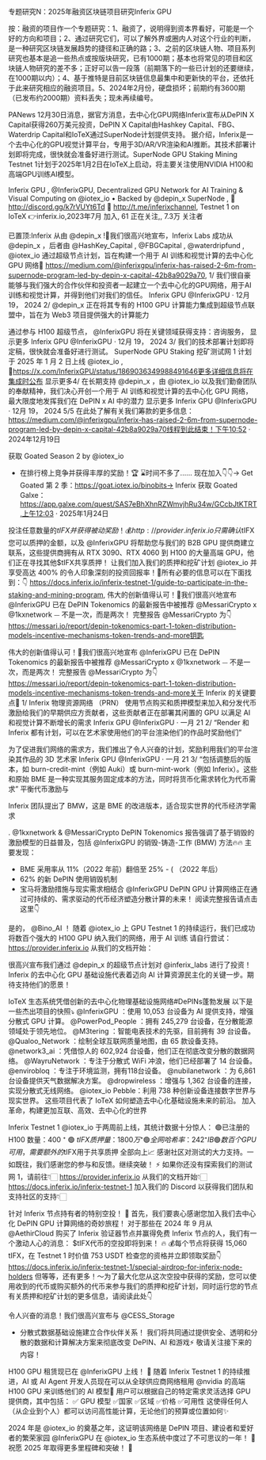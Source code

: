 专题研究N：2025年融资区块链项目研究Inferix GPU

按：融资的项目作一个专题研究：1、融资了，说明得到资本界看好，可能是一个好的方向和项目；2、通过研究它们，可以了解外界或圈内人对这个行业的判断，是一种研究区块链发展趋势的捷径和正确的路；3、之前的区块链人物、项目系列研究也基本是追一些热点或按版块研究，已有1000期；基本也将常见的项目和区块链人物研究的差不多；正好可以告一段落（前期落下的一些已计划的还要继续，在1000期以内）；4、基于推特是目前区块链信息最集中和更新快的平台，还依托于此来研究相应的融资项目。5、2024年2月份，硬盘损坏；前期约有3600期（已发布约2000期）资料丢失；现未再续编号。

PANews 12月30日消息，据官方消息，去中心化GPU网络Inferix宣布从DePIN X Capital获得260万美元投资，DePIN X Capital由Hashkey Capital、FBG、Waterdrip Capital和IoTeX通过SuperNode计划提供支持。
据介绍，Inferix是一个去中心化的GPU视觉计算平台，专用于3D/AR/VR渲染和AI推断。其技术部署计划即将完成，很快就会准备好进行测试。SuperNode GPU Staking Mining Testnet 1计划于2025年1月2日在IoTeX上启动，将主要关注使用NVIDIA H100和高端GPU训练AI模型。

Inferix GPU
,
@InferixGPU,
Decentralized GPU Network for AI Training & Visual Computing on 
@iotex_io
 • Backed by 
@depin_x
 SuperNode 
,
💬 http://discord.gg/k7rVUYt6Td 
🔔 http://t.me/inferixchannel,
Testnet 1 on IoTeX 👉inferix.io,2023年7月 加入,
61 正在关注,,
7.3万 关注者

已置顶:Inferix 从由
@depin_x
!🎉我们很高兴地宣布，Inferix Labs 成功从
@depin_x
，后者由
@HashKey_Capital
,
@FBGCapital
,
@waterdripfund
,
@iotex_io
通过超级节点计划，旨在构建一个用于 AI 训练和视觉计算的去中心化 GPU 网络🔗 https://medium.com/@inferixgpu/inferix-has-raised-2-6m-from-supernode-program-led-by-depin-x-capital-42b8a9029a70,
1/
我们很自豪能够与我们强大的合作伙伴和投资者一起建立一个去中心化的GPU网络，用于AI训练和视觉计算，并得到他们对我们的信任。
Inferix GPU
@InferixGPU
·
12月 19， 2024
2/
@depin_x
正在将其专有的 H100 GPU 计算能力集成到超级节点联盟中，旨在为 Web3 项目提供强大的计算能力

通过参与 H100 超级节点，
@InferixGPU
将在关键领域获得支持：咨询服务，
显示更多
Inferix GPU
@InferixGPU
·
12月 19， 2024
3/
我们的技术部署计划即将定稿，很快就会准备好进行测试。
SuperNode GPU Staking 挖矿测试网 1 计划于 2025 年 1 月 2 日上线
@iotex_io
 ,
🔗https://x.com/InferixGPU/status/1869036349988491646更多详细信息将在集成时公布
显示更多4/
在长期支持
@depin_x
，由
@iotex_io
以及我们勤奋团队的奉献精神，我们决心开创一个用于 AI 训练和视觉计算的去中心化 GPU 网络，最大限度地发挥我们在 DePIN x AI 中的潜力
显示更多
Inferix GPU
@InferixGPU
·
12月 19， 2024
5/5
在此处了解有关我们筹款的更多信息：https://medium.com/@inferixgpu/inferix-has-raised-2-6m-from-supernode-program-led-by-depin-x-capital-42b8a9029a70线程到此结束！下午10:52 · 2024年12月19日

获取 Goated Season 2 by
@iotex_io
- 在排行榜上竞争并获得丰厚的奖励！🏆
⌛️时间不多了......
现在加入👇👇→ Get Goated 第 2 季：https://goat.iotex.io/binobits→ Inferix 获取 Goated Galxe：https://app.galxe.com/quest/SAS7eBhXhnRZWmvjhRu34w/GCcbJtKTRT,上午12:03 · 2025年1月24日

投注任意数量的$tIFX并获得被动奖励！💰
http://provider.inferix.io只需确认$tIFX您可以质押的金额，以及
@InferixGPU
将帮助您与我们的 B2B GPU 提供商建立联系，这些提供商拥有从 RTX 3090、RTX 4060 到 H100 的大量高端 GPU，他们正在寻找其他$tIFX共享质押！
让我们加入我们的质押和挖矿计划
@iotex_io
并享受高达 400% 的令人印象深刻的投资回报率！🤯所有必要的信息可以在下面找到：👇
https://docs.inferix.io/inferix-testnet-1/guide-to-participate-in-the-staking-and-mining-program,
伟大的创新值得认可！🌟我们很高兴地宣布
@InferixGPU
已在 DePIN Tokenomics 的最新报告中被推荐
@MessariCrypto
x
@1kxnetwork
⏤ 不是一次，而是两次！
完整报告
@MessariCrypto
为👇
https://messari.io/report/depin-tokenomics-part-1-token-distribution-models-incentive-mechanisms-token-trends-and-more钥匙

伟大的创新值得认可！🌟我们很高兴地宣布
@InferixGPU
已在 DePIN Tokenomics 的最新报告中被推荐
@MessariCrypto
x
@1kxnetwork
⏤ 不是一次，而是两次！
完整报告
@MessariCrypto
为👇
https://messari.io/report/depin-tokenomics-part-1-token-distribution-models-incentive-mechanisms-token-trends-and-more关于 Inferix 的关键要点🧵
1/
Inferix 物理资源网络 （PRN） 使用节点购买和质押模型来加入和分发代币激励给我们的早期供应方贡献者，这些贡献者正在部署其闲置的 GPU 以满足 AI 和视觉计算不断增长的需求
Inferix GPU
@InferixGPU
·
一月 21
2/
“Render 和 Inferix 都有计划，可以在艺术家使用他们的平台渲染他们的作品时奖励他们”

为了促进我们网络的需求方，我们推出了令人兴奋的计划，奖励利用我们的平台渲染其作品的 3D 艺术家
Inferix GPU
@InferixGPU
·
一月 21
3/
“包括调整后的版本，如 burn-credit-mint（例如 Auki）或 burn-mint-work（例如 Inferix）。这些和原始 BME 是一种实现其服务固定成本的方法，同时将货币化需求转化为代币需求”
平衡代币激励与

Inferix 团队提出了 BMW，这是 BME 的改进版本，适合现实世界的代币经济学需求

. 
@1kxnetwork
 & 
@MessariCrypto
 DePIN Tokenomics 报告强调了基于销毁的激励模型的日益普及，包括
@InferixGPU
的销毁-铸造-工作 (BMW) 方法🔥🔥
主要发现：
- BME 采用率从 11%（2022 年前）翻倍至 25% - ( （2022 年后）
- 62% 的新 DePIN 使用销毁机制
- 宝马将激励措施与现实需求相结合
@InferixGPU
 DePIN GPU 计算网络正在通过可持续的、需求驱动的代币经济塑造分散计算的未来！
阅读完整报告请点击这里👇

是的， 
@Bino_AI
 ！
随着
@iotex_io
上 GPU Testnet 1 的持续运行，我们已成功将数百个强大的 H100 GPU 纳入我们的网络，用于 AI 训练
请自行尝试： https://provider.inferix.io
从我们的文档开始：

很高兴宣布我们通过
@depin_x
的超级节点计划对 @inferix_labs 进行了投资！
Inferix 的去中心化 GPU 基础设施代表着迈向 AI 计算资源民主化的关键一步。期待支持他们的愿景！

IoTeX 生态系统凭借创新的去中心化物理基础设施网络#DePINs蓬勃发展
以下是一些杰出项目的快照⤵️
@InferixGPU
 ：使用 10,053 台设备为 AI 提供支持，增强分散式 GPU 计算。
@PowerPod_People
 ：拥有 245,279 台设备，在分散能源领域处于领先地位。
@M3tering
 ：智能电表技术的先驱，目前拥有 39 台设备。
@Qualoo_Network
 ：绘制全球互联网质量地图，由 65 款设备支持。
@network3_ai
 ：凭借惊人的 602,924 台设备，他们正在彻底改变分散的数据网络。
@WayruNetwork
 ：专注于分散式 WiFi 冲浪，他们已经部署了 14 台设备。
@envirobloq
 ：专注于环境监测，拥有118台设备。
@nubilanetwork
 ：为 6,861 台设备提供天气数据解决方案。
@dropwireless
 ：增强与 1,362 台设备的连接，实现分散式无线网络。
@iotex_io
 Pebble：利用 738 种创新设备连接数字世界与现实世界。
这些项目代表了 IoTeX 如何塑造去中心化基础设施未来的前沿。
加入革命，构建更加互联、高效、去中心化的世界

Inferix Testnet 1 
@iotex_io
于两周前上线，其统计数据十分惊人：
🟢已注册的 H100 数量：400 ⁺
🟢 $tIFX质押量：1800 万⁺
🟢全网哈希率：242 ⁺ IB
🟢数百个 GPU 可用，需要额外的$tIFX用于共享质押
全部向上📈
感谢社区对测试的大力支持。一如既往，我们感谢您的参与和反馈。继续突破！ ⚡️
如果你还没有探索我们的测试网 1，请前往👇🏻
https://provider.inferix.io
从我们的文档开始👇🏻
https://docs.inferix.io/inferix-testnet-1
加入我们的 Discord 以获得我们团队和支持社区的支持👇🏻

针对 Inferix 节点持有者的特别空投！ 🎉
首先，我们要衷心感谢您加入我们去中心化 DePIN GPU 计算网络的奇妙旅程！
对于那些在 2024 年 9 月从
@AethirCloud
购买了 Inferix 验证器节点并赢得免费 Inferix 节点的人，我们有一个激动人心的消息： $tIFX代币的空投即将到来！ 🔥
💰每个节点将获得 15,060 tIFX，在 Testnet 1 时价值 753 USDT
检查您的资格并立即领取奖励👇
https://docs.inferix.io/inferix-testnet-1/special-airdrop-for-inferix-node-holders
但等等，还有更多！〜为了最大化您从这次空投中获得的奖励，您可以使用收到的代币或购买额外的代币来参与我们的质押和挖矿计划，同时运行您的节点
有关质押和挖矿计划的更多信息，请阅读此处👇

令人兴奋的消息！我们很高兴宣布与
@CESS_Storage
 - 分散式数据基础设施建立合作伙伴关系！
我们将共同通过提供安全、透明和分散的数据和计算解决方案来彻底改变 DePIN、AI 和游戏⚡️
敬请关注接下来的内容！

H100 GPU 租赁现已在
@InferixGPU
上线！ 🚀
随着 Inferix Testnet 1 的持续推进，AI 或 AI Agent 开发人员现在可以从全球供应商网络租用
@nvidia
的高端 H100 GPU 来训练他们的 AI 模型🧠
用户可以根据自己的特定需求灵活选择 GPU 提供商，其中包括：
✅ GPU 模型
✅国家
✅区域
✅价格
✅可用性
这使得任何人（从企业到个人）都可以访问高性能计算，无论他们的预算或位置如何✨

2024 年是
@iotex_io
的奠基之年，这证明该网络是 DePIN 项目、建设者和爱好者的繁荣家园
@InferixGPU
在
@iotex_io
生态系统中度过了不可思议的一年！ 🙌
祝愿 2025 年取得更多里程碑和突破！ 🚀